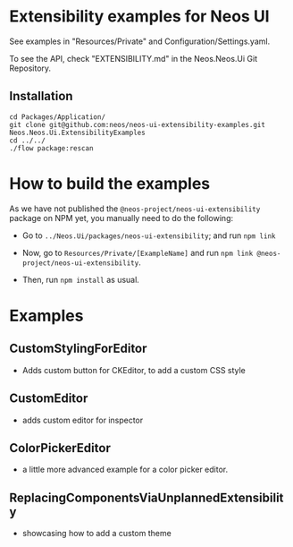 # Extensibility examples for Neos UI

See examples in "Resources/Private" and Configuration/Settings.yaml.

To see the API, check "EXTENSIBILITY.md" in the Neos.Neos.Ui Git Repository.

## Installation

```
cd Packages/Application/
git clone git@github.com:neos/neos-ui-extensibility-examples.git Neos.Neos.Ui.ExtensibilityExamples
cd ../../
./flow package:rescan
```

# How to build the examples

As we have not published the `@neos-project/neos-ui-extensibility` package on NPM yet, you manually need to do the following:

- Go to `../Neos.Ui/packages/neos-ui-extensibility`; and run `npm link`

- Now, go to `Resources/Private/[ExampleName]` and run `npm link @neos-project/neos-ui-extensibility`.

- Then, run `npm install` as usual.


# Examples

## CustomStylingForEditor

- Adds custom button for CKEditor, to add a custom CSS style

## CustomEditor

- adds custom editor for inspector

## ColorPickerEditor

- a little more advanced example for a color picker editor.

## ReplacingComponentsViaUnplannedExtensibility

- showcasing how to add a custom theme

